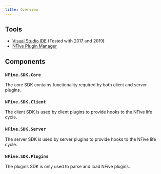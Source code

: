 ```yaml
---
title: Overview
---
```


## Tools

- [Visual Studio IDE](https://visualstudio.microsoft.com/vs/) (Tested with 2017 and 2019)
- [NFive Plugin Manager](https://dl.nfive.io/nfpm.exe)

## Components

### `NFive.SDK.Core`

The core SDK contains functionality required by both client and server plugins.

### `NFive.SDK.Client`

The client SDK is used by client plugins to provide hooks to the NFive life cycle.

### `NFive.SDK.Server`

The server SDK is used by server plugins to provide hooks to the NFive life cycle.

### `NFive.SDK.Plugins`

The plugins SDK is only used to parse and load NFive plugins.
